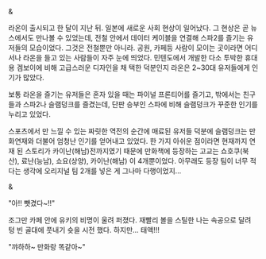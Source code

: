 & 

라온이 출시되고 한 달이 지난 뒤. 일본에 새로운 사회 현상이 일어났다.
그 현상은 곧 뉴스에서도 만나볼 수 있었는데, 전철 안에서 데이터 케이블을 연결해 스파2를 즐기는 유저들의 모습이었다.
그것은 전철뿐만 아니라.
공원, 카페등 사람이 모이는 곳이라면 어디서나 라온을 들고 있는 사람들이 자주 눈에 띄었다.
민텐도에서 개발한 다소 투박한 휴대용 겜보이에 비해 고급스러운 디자인을 채 택한 덕분인지 라온은 2~30대 유저들에게 인기가 많았다.

보통 라온을 즐기는 유저들은 혼자 있을 때는 파이널 프론티어를 즐기고, 밖에서는 친구들과 스파2나 슬램덩크를 즐겼는데, 단판 승부인 스파에 비해 슬램덩크가 꾸준한 인기를 누리고 있었다.

스포츠에서 만 느낄 수 있는 짜릿한 역전의 순간에 매료된 유저들 덕분에 슬램덩크는 만화연재와 더불어 엄청난 인기를 얻어내고 있었다.
한 가지 아쉬운 점이라면 현재까지 연재 된 스토리가 카이난(해남)전까지였기 때문에 만화책에 등장하는 고교는 쇼호쿠(북산), 료난(능남), 쇼요(상양), 카이난(해남) 이 4개뿐이었다.
아무래도 등장 팀이 너무 적다는 생각에 오리지널 팀 2개를 넣은 게 그나마 다행이었지...

& 

"아!! 뺏겼다~!!" 

조그만 카페 안에 유키의 비명이 울려 퍼졌다.
재빨리 볼을 스틸한 나는 속공으로 달려 텅 빈 골대에 풋내기 슛을 시전 했다. 하지만...
태액!!!

"꺄하하~ 만화랑 똑같아~" 